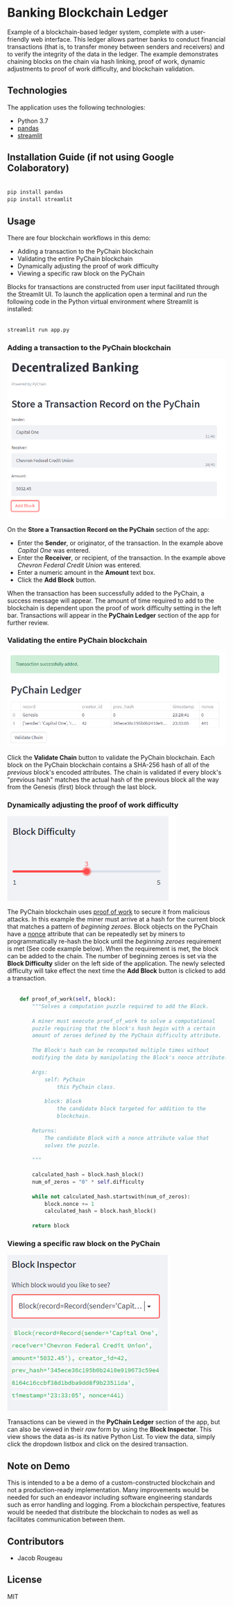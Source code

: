 # Banking Blockchain Ledger

Example of a blockchain-based ledger system, complete with a user-friendly web interface. This ledger allows partner banks to conduct financial transactions (that is, to transfer money between senders and receivers) and to verify the integrity of the data in the ledger.  The example demonstrates chaining blocks on the chain via hash linking, proof of work, dynamic adjustments to proof of work difficulty, and blockchain validation.

## Technologies

The application uses the following technologies:

- Python 3.7
- [pandas](https://pandas.pydata.org/pandas-docs/stable/index.html)
- [streamlit](https://streamlit.io)

## Installation Guide (if not using Google Colaboratory)

```python

pip install pandas
pip install streamlit

```

## Usage

There are four blockchain workflows in this demo:

- Adding a transaction to the PyChain blockchain
- Validating the entire PyChain blockchain
- Dynamically adjusting the proof of work difficulty
- Viewing a specific raw block on the PyChain

Blocks for transactions are constructed from user input facilitated through the Streamlit UI.  To launch the application open a terminal and run the following code in the Python virtual environment where Streamlit is installed:

```python

streamlit run app.py

```

### Adding a transaction to the PyChain blockchain

![screenshot of transaction entry form](images/store_transaction.png)

On the **Store a Transaction Record on the PyChain** section of the app:

- Enter the **Sender**, or originator, of the transaction. In the example above *Capital One* was entered.
- Enter the **Receiver**, or recipient, of the transaction. In the example above *Chevron Federal Credit Union* was entered.
- Enter a numeric amount in the **Amount** text box.
- Click the **Add Block** button.

When the transaction has been successfully added to the PyChain, a success message will appear. The amount of time required to add to the blockchain is dependent upon the proof of work difficulty setting in the left bar.  Transactions will appear in the **PyChain Ledger** section of the app for further review.

### Validating the entire PyChain blockchain

![screenshot of PyChain ledger section](images/pychain_ledger.png)

Click the **Validate Chain** button to validate the PyChain blockchain.  Each block on the PyChain blockchain contains a SHA-256 hash of all of the *previous* block's encoded attributes.  The chain is validated if every block's "previous hash" matches the actual hash of the previous block all the way from the Genesis (first) block through the last block.

### Dynamically adjusting the proof of work difficulty

![screenshot of Block Difficulty slider](images/block_difficulty.png)

The PyChain blockchain uses [proof of work](https://www.investopedia.com/terms/p/proof-work.asp) to secure it from malicious attacks.  In this example the miner must arrive at a hash for the current block that matches a pattern of *beginning zeroes*.  Block objects on the PyChain have a [nonce](https://www.investopedia.com/terms/n/nonce.asp) attribute that can be repeatedly set by miners to programmatically re-hash the block until the *beginning zeroes* requirement is met (See code example below).  When the requirement is met, the block can be added to the chain. The number of beginning zeroes is set via the **Block Difficulty** slider on the left side of the application.  The newly selected difficulty will take effect the next time the **Add Block** button is clicked to add a transaction.

```python

    def proof_of_work(self, block):
        """Solves a computation puzzle required to add the Block.
        
        A miner must execute proof_of_work to solve a computational
        puzzle requiring that the block's hash begin with a certain
        amount of zeroes defined by the PyChain difficulty attribute.

        The Block's hash can be recomputed multiple times without
        modifying the data by manipulating the Block's nonce attribute.

        Args:
            self: PyChain
                this PyChain class.

            block: Block
                the candidate block targeted for addition to the
                blockchain.

        Returns:
            The candidate Block with a nonce attribute value that
            solves the puzzle. 

        """        

        calculated_hash = block.hash_block()
        num_of_zeros = "0" * self.difficulty

        while not calculated_hash.startswith(num_of_zeros):
            block.nonce += 1
            calculated_hash = block.hash_block()

        return block

```

### Viewing a specific raw block on the PyChain

![screenshot of Block Inspector dropdown list](images/block_inspector.png)

Transactions can be viewed in the **PyChain Ledger** section of the app, but can also be viewed in their *raw* form by using the **Block Inspector**.  This view shows the data as-is its native Python List.  To view the data, simply click the dropdown listbox and click on the desired transaction.

## Note on Demo

This is intended to a be a demo of a custom-constructed blockchain and not a production-ready implementation.  Many improvements would be needed for such an endeavor including software engineering standards such as error handling and logging.  From a blockchain perspective, features would be needed that distribute the blockchain to nodes as well as facilitates communication between them.

## Contributors

- Jacob Rougeau

## License

MIT
